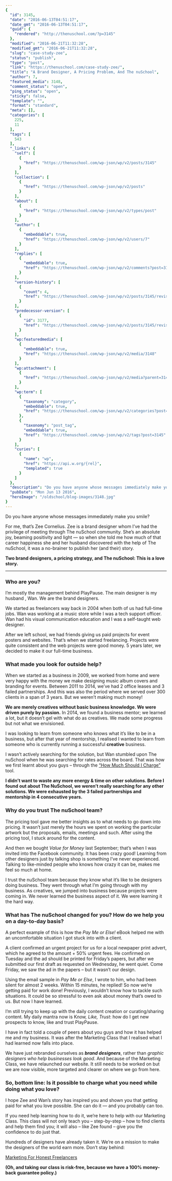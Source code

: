 ```yaml
---
{
  "id": 3145,
  "date": "2016-06-13T04:51:17",
  "date_gmt": "2016-06-13T04:51:17",
  "guid": {
    "rendered": "http://thenuschool.com/?p=3145"
  },
  "modified": "2016-06-21T11:32:28",
  "modified_gmt": "2016-06-21T11:32:28",
  "slug": "case-study-zee",
  "status": "publish",
  "type": "post",
  "link": "https://thenuschool.com/case-study-zee/",
  "title": "A Brand Designer, A Pricing Problem, And The nuSchool",
  "author": 7,
  "featured_media": 3148,
  "comment_status": "open",
  "ping_status": "open",
  "sticky": false,
  "template": "",
  "format": "standard",
  "meta": [],
  "categories": [
    225,
    11
  ],
  "tags": [
    543
  ],
  "_links": {
    "self": [
      {
        "href": "https://thenuschool.com/wp-json/wp/v2/posts/3145"
      }
    ],
    "collection": [
      {
        "href": "https://thenuschool.com/wp-json/wp/v2/posts"
      }
    ],
    "about": [
      {
        "href": "https://thenuschool.com/wp-json/wp/v2/types/post"
      }
    ],
    "author": [
      {
        "embeddable": true,
        "href": "https://thenuschool.com/wp-json/wp/v2/users/7"
      }
    ],
    "replies": [
      {
        "embeddable": true,
        "href": "https://thenuschool.com/wp-json/wp/v2/comments?post=3145"
      }
    ],
    "version-history": [
      {
        "count": 4,
        "href": "https://thenuschool.com/wp-json/wp/v2/posts/3145/revisions"
      }
    ],
    "predecessor-version": [
      {
        "id": 3177,
        "href": "https://thenuschool.com/wp-json/wp/v2/posts/3145/revisions/3177"
      }
    ],
    "wp:featuredmedia": [
      {
        "embeddable": true,
        "href": "https://thenuschool.com/wp-json/wp/v2/media/3148"
      }
    ],
    "wp:attachment": [
      {
        "href": "https://thenuschool.com/wp-json/wp/v2/media?parent=3145"
      }
    ],
    "wp:term": [
      {
        "taxonomy": "category",
        "embeddable": true,
        "href": "https://thenuschool.com/wp-json/wp/v2/categories?post=3145"
      },
      {
        "taxonomy": "post_tag",
        "embeddable": true,
        "href": "https://thenuschool.com/wp-json/wp/v2/tags?post=3145"
      }
    ],
    "curies": [
      {
        "name": "wp",
        "href": "https://api.w.org/{rel}",
        "templated": true
      }
    ]
  },
  "description": "Do you have anyone whose messages immediately make you smile? For me, that&#8217;s Zee Cornelius. Zee is a brand designer whom I&#8217;ve had the privilege of meeting through The nuSchool community. She&#8217;s an absolute joy, beaming positivity and light &#8212; so when she told me how much of that career happiness she and her husband [&hellip;]",
  "pubDate": "Mon Jun 13 2016",
  "heroImage": "/oldschool/blog-images/3148.jpg"
}
---
```


<p>Do you have anyone whose messages immediately make you smile?</p>
<p>For me, that&#8217;s Zee Cornelius. Zee is a brand designer whom I&#8217;ve had the privilege of meeting through The nuSchool community. She&#8217;s an absolute joy, beaming positivity and light &#8212; so when she told me how much of that career happiness she and her husband discovered with the help of The nuSchool, it was a no-brainer to publish her (and their) story.</p>
<p><strong>Two brand designers, a pricing strategy, and The nuSchool: This is a love story.</strong></p>
<hr />
<h3>Who are you?</h3>
<p>I&#8217;m mostly the management behind PlayPause. The main designer is my husband , Wan. We are the brand designers.</p>
<p>We started as freelancers way back in 2004 when both of us had full-time jobs. Wan was working at a music store while I was a tech support officer. Wan had his visual communication education and I was a self-taught web designer.</p>
<p>After we left school, we had friends giving us paid projects for event posters and websites. That&#8217;s when we started freelancing. Projects were quite consistent and the web projects were good money. 5 years later, we decided to make it our full-time business.</p>
<h3>What made you look for outside help?</h3>
<p>When we started as a business in 2009, we worked from home and were very happy with the money we make designing music album covers and branding for events. Between 2011 to 2014, we&#8217;ve had 2 office leases and 3 failed partnerships. And this was also the period where we served over 300 clients in a span of 3 years. But we weren&#8217;t making much money!</p>
<p><strong>We are merely creatives without basic business knowledge. We were driven purely by passion.</strong> In 2014, we found a business mentor; we learned a lot, but it doesn&#8217;t gel with what do as creatives. We made some progress but not what we envisioned.</p>
<p>I was looking to learn from someone who knows what it&#8217;s like to be in a business, but after that year of mentorship, I realised I wanted to learn from someone who is currently running a successful <strong>creative</strong> business.</p>
<p>I wasn&#8217;t actively searching for the solution, but Wan stumbled upon The nuSchool when he was searching for rates across the board. That was how we first learnt about you guys &#8211; through the <a href="http://thenuschool.com/how-much/">&#8220;How Much Should I Charge&#8221;</a> tool.</p>
<p><strong>I didn&#8217;t want to waste any more energy &amp; time on other solutions. Before I found out about The NuSchool, we weren&#8217;t really searching for any other solutions. We were exhausted by the 3 failed partnerships and mentorship in 4 consecutive years.</strong></p>
<h3>Why do you trust The nuSchool team?</h3>
<p>The pricing tool gave me better insights as to what needs to go down into pricing. It wasn&#8217;t just merely the hours we spent on working the particular artwork but the proposals, emails, meetings and such. After using the pricing tool, I stuck around for the content.</p>
<p>And then we bought <em>Value for Money</em> last September; that&#8217;s when I was invited into the Facebook community. It has been crazy good! Learning from other designers just by talking shop is something I&#8217;ve never experienced. Talking to like-minded people who knows how crazy it can be, makes me feel so much at home.</p>
<p>I trust the nuSchool team because they know what it&#8217;s like to be designers doing business. They went through what I&#8217;m going through with my business. As creatives, we jumped into business because projects were coming in. We never learned the business aspect of it. We were learning it the hard way.</p>
<h3>What has The nuSchool changed for you? How do we help you on a day-to-day basis?</h3>
<p>A perfect example of this is how the <em>Pay Me or Else!</em> eBook helped me with an uncomfortable situation I got stuck into with a client.</p>
<p>A client confirmed an urgent project for us for a local newpaper print advert, which he agreed to the amount + 50% urgent fees. He confirmed on Tuesday and the ad should be printed for Friday&#8217;s papers, but after we submitted our first draft as requested on Wednesday, he went quiet. Come Friday, we saw the ad in the papers &#8211; but it wasn&#8217;t our design.</p>
<p>Using the email sample in <em>Pay Me or Else</em>, I wrote to him, who had been silent for almost 2 weeks. Within 15 minutes, he replied! So now we&#8217;re getting paid for work done! Previously, I wouldn&#8217;t know how to tackle such situations. It could be so stressful to even ask about money that&#8217;s owed to us. But now I have learned.</p>
<p>I&#8217;m still trying to keep up with the daily content creation or curating/sharing content. My daily mantra now is K<em>now, Like, Trust</em>: how do I get new prospects to know, like and trust PlayPause.</p>
<p>I have in fact told a couple of peers about you guys and how it has helped me and my business. It was after the Marketing Class that I realised what I had learned now falls into place.</p>
<p>We have just rebranded ourselves as <em><strong>brand designers</strong></em>, rather than <em>graphic designers who help businesses look good</em>. And because of the Marketing Class, we have relaunched our website. It still needs to be worked on but we are now visible, more targeted and clearer on where we go from here.</p>
<h3>So, bottom line: Is it possible to charge what you need while doing what you love?</h3>
<p>I hope Zee and Wan’s story has inspired you and shown you that getting paid for what you love possible. She can do it — and you probably can too.</p>
<p>If you need help learning how to do it, we’re here to help with our Marketing Class. This class will not only teach you – step-by-step – how to find clients and help them find you; it will also – like Zee found – give you the confidence to do just that.</p>
<p>Hundreds of designers have already taken it. We’re on a mission to make the designers of the world earn more. Don’t stay behind:</p>
<p><a href="http://class.thenuschool.com/marketing?p=2#p2">Marketing For Honest Freelancers</a></p>
<p><strong>(Oh, and taking our class is risk-free, because we have a 100% money-back guarantee policy.)</strong></p>
